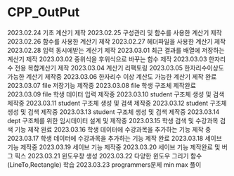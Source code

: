 # CPP_OutPut
2023.02.24 기초 계산기 제작
2023.02.25 구성관리 및 함수를 사용한 계산기 제작
2023.02.26 함수를 사용한 계산기 제작
2023.02.27 헤더파일을 사용한 계산기 제작
2023.02.28 입력 동시에받는 계산기 제작
2023.03.01 최근 결과를 배열에 저장하는 계산기 제작
2023.03.02 중위식을 후위식으로 바꾸는 함수 제작
2023.03.03 한자리수 전용 복합계산기 제작
2023.03.04 계산기 리팩토링
2023.03.05 한자리수이상도 가능한 계산기 제작중
2023.03.06 한자리수 이상 계산도 가능한 계산기 제작 완료
2023.03.07 file 저장기능 제작중
2023.03.08 file 학생 구조체 제작완료
2023.03.09 file 학생 데이터 입력 제작중
2023.03.10 student 구조체 생성 및 검색 제작중
2023.03.11 student 구조체 생성 및 검색 제작중
2023.03.12 student 구조체 생성 및 검색 제작중
2023.03.13 student 구조체 생성 및 검색 제작중
2023.03.14 dept 구조체를 위한 임시데이터 설계 및 제작중
2023.03.15 학생 검색 및 수강과목 검색 기능 제작 완료
2023.03.16 학생 데이터에 수강과목을 추가하는 기능 제작 중
2023.03.17 학생 데이터에 수강과목을 추가하는 기능 제작 완료
2023.03.18 세이브 기능 제작중
2023.03.19 세이브 기능 제작중
2023.03.20 세이브 기능 제작완료 및 버그 픽스
2023.03.21 윈도우창 생성
2023.03.22 다양한 윈도우 그리기 함수(LineTo,Rectangle) 학습
2023.03.23 programmers문제 min max 풀이
